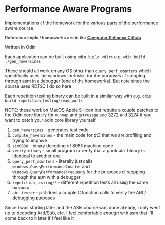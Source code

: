 Performance Aware Programs
===

Implementations of the homework for the various parts of the performance aware course

Reference impls / homeworks are in the [Computer Enhance Github](https://github.com/cmuratori/computer_enhance)

Written in Odin

Each application can be built using `odin build <dir>` e.g. `odin build ./gen_haversines`

These should all work on any OS other than `query_perf_counters` which specifically uses the windows intrinsics for the purposes of stepping through asm in a debugger (one of the homeworks). But note since the course uses RDTSC I do so here

Each repetition testing binary can be built in a similar way with e.g. `odin build repetition_testing/read_ports`

NOTE: these work on MacOS Apple Sillicon but require a couple patches to the Odin core library for `munmap` and `getrusage` see [3272](https://github.com/odin-lang/Odin/pull/3272) and [3274](https://github.com/odin-lang/Odin/pull/3274) if you want to patch your odin core library yourself

1. `gen_haversines` - generates test code
1. `compute_haversines` - the main code for pt3 that we are profiling and trying to improve
1. `sim8086` - binary decoding of 8086 machine code
1. `verify_binary` - small program to verify that a particular binary is identical to another one
1. `query_perf_counters` - literally just calls `windows.QueryPerformanceCounter` and `windows.QueryPerformanceFrequency` for the purposes of stepping through the asm with a debugger
1. `repetition_testing/*` - different repetition tests all using the same harness
1. `abi_tester` - just does a couple C function calls to verify the ABI / debugging purposes

Since I was starting later and the ASM course was done already, I only went up to decoding Add/Sub, etc. I feel comfortable _enough_ with asm that I'll come back to it later if I feel like it
